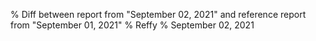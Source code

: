 % Diff between report from "September 02, 2021" and reference report from "September 01, 2021"
% Reffy
% September 02, 2021

